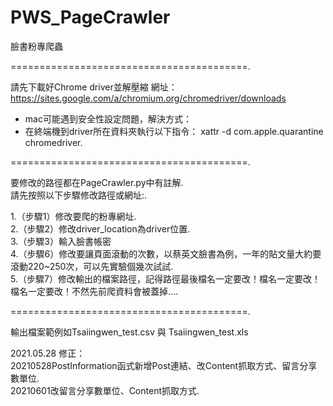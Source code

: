 # PWS_PageCrawler
臉書粉專爬蟲

=========================================. 

請先下載好Chrome driver並解壓縮
網址：https://sites.google.com/a/chromium.org/chromedriver/downloads
* mac可能遇到安全性設定問題，解決方式：
* 在終端機到driver所在資料夾執行以下指令： xattr -d com.apple.quarantine chromedriver.  

=========================================. 

要修改的路徑都在PageCrawler.py中有註解.  
請先按照以下步驟修改路徑或網址:.  

1.（步驟1）修改要爬的粉專網址.  
2.（步驟2）修改driver_location為driver位置.  
3.（步驟3）輸入臉書帳密  
4.（步驟6）修改要讓頁面滾動的次數，以蔡英文臉書為例，一年的貼文量大約要滾動220~250次，可以先實驗個幾次試試.  
5.（步驟7）修改輸出的檔案路徑，記得路徑最後檔名一定要改！檔名一定要改！檔名一定要改！不然先前爬資料會被蓋掉....  
  
=========================================. 

  
輸出檔案範例如Tsaiingwen_test.csv 與 Tsaiingwen_test.xls

2021.05.28 修正：  
20210528PostInformation函式新增Post連結、改Content抓取方式、留言分享數單位.  
20210601改留言分享數單位、Content抓取方式. 

